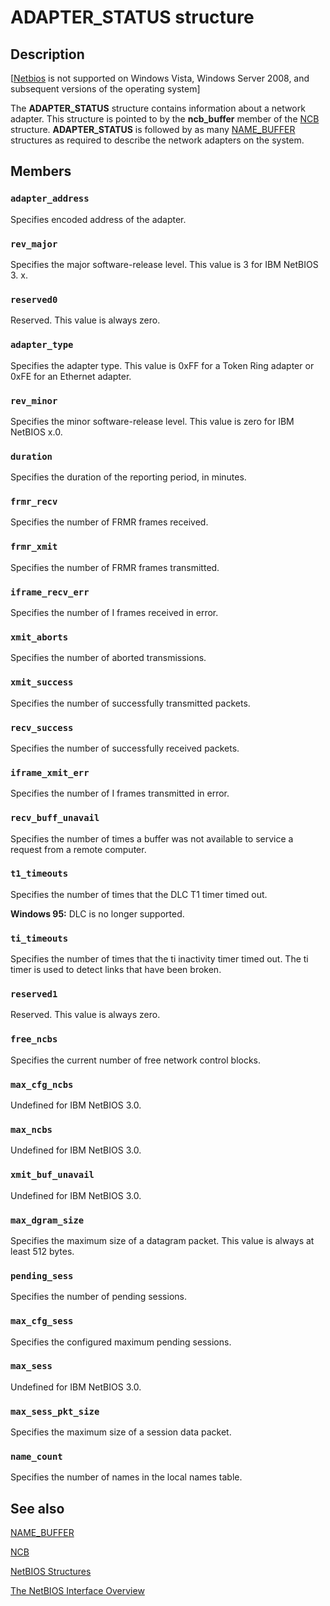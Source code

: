 # ADAPTER_STATUS structure

## Description

[[Netbios](https://learn.microsoft.com/previous-versions/windows/desktop/netbios/portal) is not supported on Windows Vista, Windows Server 2008, and subsequent versions of the operating system]

The **ADAPTER_STATUS** structure contains information about a network adapter. This structure is pointed to by the **ncb_buffer** member of the [NCB](https://learn.microsoft.com/windows/desktop/api/nb30/ns-nb30-ncb) structure. **ADAPTER_STATUS** is followed by as many [NAME_BUFFER](https://learn.microsoft.com/windows/desktop/api/nb30/ns-nb30-name_buffer) structures as required to describe the network adapters on the system.

## Members

### `adapter_address`

Specifies encoded address of the adapter.

### `rev_major`

Specifies the major software-release level. This value is 3 for IBM NetBIOS 3. x.

### `reserved0`

Reserved. This value is always zero.

### `adapter_type`

Specifies the adapter type. This value is 0xFF for a Token Ring adapter or 0xFE for an Ethernet adapter.

### `rev_minor`

Specifies the minor software-release level. This value is zero for IBM NetBIOS x.0.

### `duration`

Specifies the duration of the reporting period, in minutes.

### `frmr_recv`

Specifies the number of FRMR frames received.

### `frmr_xmit`

Specifies the number of FRMR frames transmitted.

### `iframe_recv_err`

Specifies the number of I frames received in error.

### `xmit_aborts`

Specifies the number of aborted transmissions.

### `xmit_success`

Specifies the number of successfully transmitted packets.

### `recv_success`

Specifies the number of successfully received packets.

### `iframe_xmit_err`

Specifies the number of I frames transmitted in error.

### `recv_buff_unavail`

Specifies the number of times a buffer was not available to service a request from a remote computer.

### `t1_timeouts`

Specifies the number of times that the DLC T1 timer timed out.

**Windows 95:** DLC is no longer supported.

### `ti_timeouts`

Specifies the number of times that the ti inactivity timer timed out. The ti timer is used to detect links that have been broken.

### `reserved1`

Reserved. This value is always zero.

### `free_ncbs`

Specifies the current number of free network control blocks.

### `max_cfg_ncbs`

Undefined for IBM NetBIOS 3.0.

### `max_ncbs`

Undefined for IBM NetBIOS 3.0.

### `xmit_buf_unavail`

Undefined for IBM NetBIOS 3.0.

### `max_dgram_size`

Specifies the maximum size of a datagram packet. This value is always at least 512 bytes.

### `pending_sess`

Specifies the number of pending sessions.

### `max_cfg_sess`

Specifies the configured maximum pending sessions.

### `max_sess`

Undefined for IBM NetBIOS 3.0.

### `max_sess_pkt_size`

Specifies the maximum size of a session data packet.

### `name_count`

Specifies the number of names in the local names table.

## See also

[NAME_BUFFER](https://learn.microsoft.com/windows/desktop/api/nb30/ns-nb30-name_buffer)

[NCB](https://learn.microsoft.com/windows/desktop/api/nb30/ns-nb30-ncb)

[NetBIOS Structures](https://learn.microsoft.com/previous-versions/windows/desktop/netbios/netbios-structures)

[The NetBIOS Interface Overview](https://learn.microsoft.com/previous-versions/windows/desktop/netbios/portal)
